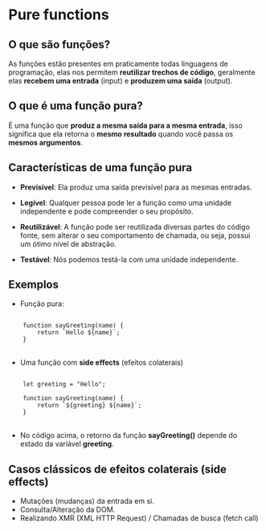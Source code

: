 # Pure functions

## O que são funções?

As funções estão presentes em praticamente todas linguagens de programação, elas nos permitem **reutilizar trechos de código**, geralmente elas **recebem uma entrada** (input) e **produzem uma saída** (output).

## O que é uma função pura?

É uma função que **produz a mesma saída para a mesma entrada**, isso significa que ela retorna o **mesmo resultado** quando você passa os **mesmos argumentos**.

## Características de uma função pura

- **Previsível**: Ela produz uma saída previsível para as mesmas entradas.

- **Legível**: Qualquer pessoa pode ler a função como uma unidade independente e pode compreender o seu propósito.

- **Reutilizável**: A função pode ser reutilizada diversas partes do código fonte, sem alterar o seu comportamento de chamada, ou seja, possui um ótimo nível de abstração.

- **Testável**: Nós podemos testá-la com uma unidade independente.

## Exemplos

- Função pura:

<pre>
<code>
    function sayGreeting(name) {
        return `Hello ${name}`;
    }
</code>
</pre>

- Uma função com **side effects** (efeitos colaterais)

<pre>
<code>
    let greeting = "Hello";

    function sayGreeting(name) {
        return `${greeting} ${name}`;
    }
</code>
</pre>

- No código acima, o retorno da função **sayGreeting()** depende do estado da variável **greeting**.

## Casos clássicos de efeitos colaterais (side effects)

- Mutações (mudanças) da entrada em si.
- Consulta/Alteração da DOM.
- Realizando XMR (XML HTTP Request) / Chamadas de busca (fetch call)
